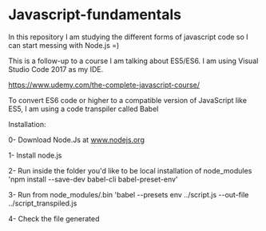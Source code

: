 # Javascript-fundamentals
In this repository I am studying the different forms of javascript code so I can start messing with Node.js =)

This is a follow-up to a course I am talking about ES5/ES6. I am using Visual Studio Code 2017 as my IDE.

https://www.udemy.com/the-complete-javascript-course/

To convert ES6 code or higher to a compatible version of JavaScript like ES5, I am using a code transpiler called Babel

Installation: 

0- Download Node.Js at www.nodejs.org

1- Install node.js

2- Run inside the folder you'd like to be local installation of node_modules 'npm install --save-dev babel-cli babel-preset-env'

3- Run from node_modules/.bin 'babel --presets env ../script.js --out-file ../script_transpiled.js

4- Check the file generated
